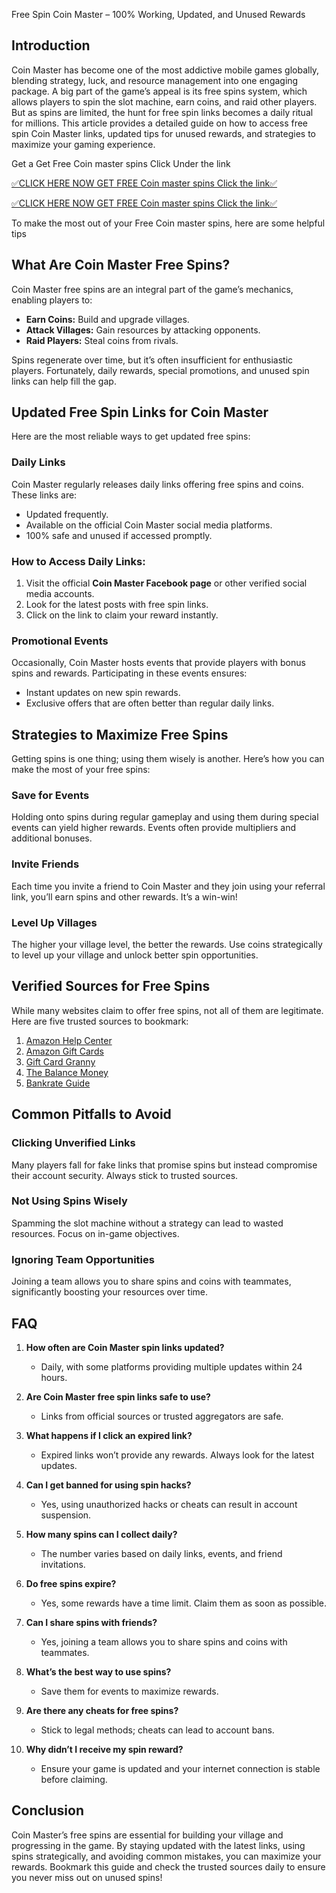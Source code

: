 Free Spin Coin Master – 100% Working, Updated, and Unused Rewards

## Introduction

Coin Master has become one of the most addictive mobile games globally, blending strategy, luck, and resource management into one engaging package. A big part of the game’s appeal is its free spins system, which allows players to spin the slot machine, earn coins, and raid other players. But as spins are limited, the hunt for free spin links becomes a daily ritual for millions. This article provides a detailed guide on how to access free spin Coin Master links, updated tips for unused rewards, and strategies to maximize your gaming experience.

Get a  Get Free Coin master spins Click Under the link

[✅CLICK HERE NOW GET FREE Coin master spins Click the link✅](https://dmfarid.com/coinmaster/)

[✅CLICK HERE NOW GET FREE Coin master spins Click the link✅](https://dmfarid.com/coinmaster/)

To make the most out of your Free Coin master spins,
here are some helpful tips

## What Are Coin Master Free Spins?

Coin Master free spins are an integral part of the game’s mechanics, enabling players to:

- **Earn Coins:** Build and upgrade villages.
- **Attack Villages:** Gain resources by attacking opponents.
- **Raid Players:** Steal coins from rivals.

Spins regenerate over time, but it’s often insufficient for enthusiastic players. Fortunately, daily rewards, special promotions, and unused spin links can help fill the gap.

## Updated Free Spin Links for Coin Master

Here are the most reliable ways to get updated free spins:

### Daily Links
Coin Master regularly releases daily links offering free spins and coins. These links are:

- Updated frequently.
- Available on the official Coin Master social media platforms.
- 100% safe and unused if accessed promptly.

### How to Access Daily Links:

1. Visit the official **Coin Master Facebook page** or other verified social media accounts.
2. Look for the latest posts with free spin links.
3. Click on the link to claim your reward instantly.

### Promotional Events
Occasionally, Coin Master hosts events that provide players with bonus spins and rewards. Participating in these events ensures:

- Instant updates on new spin rewards.
- Exclusive offers that are often better than regular daily links.

## Strategies to Maximize Free Spins

Getting spins is one thing; using them wisely is another. Here’s how you can make the most of your free spins:

### Save for Events
Holding onto spins during regular gameplay and using them during special events can yield higher rewards. Events often provide multipliers and additional bonuses.

### Invite Friends
Each time you invite a friend to Coin Master and they join using your referral link, you’ll earn spins and other rewards. It’s a win-win!

### Level Up Villages
The higher your village level, the better the rewards. Use coins strategically to level up your village and unlock better spin opportunities.

## Verified Sources for Free Spins

While many websites claim to offer free spins, not all of them are legitimate. Here are five trusted sources to bookmark:

1. [Amazon Help Center](hhttps://dmfarid.com/coinmaster/)
2. [Amazon Gift Cards](https://dmfarid.com/coinmaster/)
3. [Gift Card Granny](https://dmfarid.com/coinmaster/)
4. [The Balance Money](https://dmfarid.com/coinmaster/)
5. [Bankrate Guide](https://dmfarid.com/coinmaster/)

## Common Pitfalls to Avoid

### Clicking Unverified Links
Many players fall for fake links that promise spins but instead compromise their account security. Always stick to trusted sources.

### Not Using Spins Wisely
Spamming the slot machine without a strategy can lead to wasted resources. Focus on in-game objectives.

### Ignoring Team Opportunities
Joining a team allows you to share spins and coins with teammates, significantly boosting your resources over time.

## FAQ

1. **How often are Coin Master spin links updated?**
   - Daily, with some platforms providing multiple updates within 24 hours.

2. **Are Coin Master free spin links safe to use?**
   - Links from official sources or trusted aggregators are safe.

3. **What happens if I click an expired link?**
   - Expired links won’t provide any rewards. Always look for the latest updates.

4. **Can I get banned for using spin hacks?**
   - Yes, using unauthorized hacks or cheats can result in account suspension.

5. **How many spins can I collect daily?**
   - The number varies based on daily links, events, and friend invitations.

6. **Do free spins expire?**
   - Yes, some rewards have a time limit. Claim them as soon as possible.

7. **Can I share spins with friends?**
   - Yes, joining a team allows you to share spins and coins with teammates.

8. **What’s the best way to use spins?**
   - Save them for events to maximize rewards.

9. **Are there any cheats for free spins?**
   - Stick to legal methods; cheats can lead to account bans.

10. **Why didn’t I receive my spin reward?**
    - Ensure your game is updated and your internet connection is stable before claiming.

## Conclusion

Coin Master’s free spins are essential for building your village and progressing in the game. By staying updated with the latest links, using spins strategically, and avoiding common mistakes, you can maximize your rewards. Bookmark this guide and check the trusted sources daily to ensure you never miss out on unused spins!

